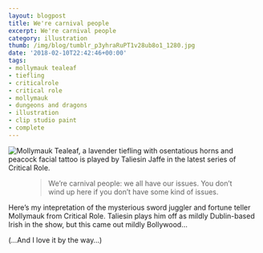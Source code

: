 ```yaml
---
layout: blogpost
title: We're carnival people
excerpt: We're carnival people
category: illustration
thumb: /img/blog/tumblr_p3yhraRuPT1v28ub8o1_1280.jpg
date: '2018-02-10T22:42:46+00:00'
tags:
- mollymauk tealeaf
- tiefling
- criticalrole
- critical role
- mollymauk
- dungeons and dragons
- illustration
- clip studio paint
- complete
---
```

 ![Mollymauk Tealeaf, a lavender tiefling with osentatious horns and peacock facial tattoo is played by Taliesin Jaffe in the latest series of Critical Role.](/img/blog/tumblr_p3yhraRuPT1v28ub8o1_1280.jpg)  

<figure class="quote">
<blockquote>
We’re carnival people: we all have our issues. You don’t wind up here if you don’t have some kind of issues.
</blockquote>
</figure>

Here’s my intepretation of the mysterious sword juggler and fortune teller Mollymauk from Critical Role. Taliesin plays him off as mildly Dublin-based Irish in the show, but this came out mildly Bollywood…

(…And I love it by the way…)

